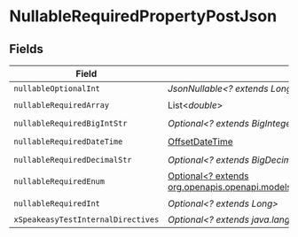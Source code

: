 # NullableRequiredPropertyPostJson


## Fields

| Field                                                                                                                                                                                      | Type                                                                                                                                                                                       | Required                                                                                                                                                                                   | Description                                                                                                                                                                                |
| ------------------------------------------------------------------------------------------------------------------------------------------------------------------------------------------ | ------------------------------------------------------------------------------------------------------------------------------------------------------------------------------------------ | ------------------------------------------------------------------------------------------------------------------------------------------------------------------------------------------ | ------------------------------------------------------------------------------------------------------------------------------------------------------------------------------------------ |
| `nullableOptionalInt`                                                                                                                                                                      | *JsonNullable<? extends Long>*                                                                                                                                                             | :heavy_minus_sign:                                                                                                                                                                         | N/A                                                                                                                                                                                        |
| `nullableRequiredArray`                                                                                                                                                                    | List<*double*>                                                                                                                                                                             | :heavy_check_mark:                                                                                                                                                                         | N/A                                                                                                                                                                                        |
| `nullableRequiredBigIntStr`                                                                                                                                                                | *Optional<? extends BigInteger>*                                                                                                                                                           | :heavy_check_mark:                                                                                                                                                                         | N/A                                                                                                                                                                                        |
| `nullableRequiredDateTime`                                                                                                                                                                 | [OffsetDateTime](https://docs.oracle.com/javase/8/docs/api/java/time/OffsetDateTime.html)                                                                                                  | :heavy_check_mark:                                                                                                                                                                         | N/A                                                                                                                                                                                        |
| `nullableRequiredDecimalStr`                                                                                                                                                               | *Optional<? extends BigDecimal>*                                                                                                                                                           | :heavy_check_mark:                                                                                                                                                                         | N/A                                                                                                                                                                                        |
| `nullableRequiredEnum`                                                                                                                                                                     | [Optional<? extends org.openapis.openapi.models.operations.NullableRequiredPropertyPostNullableRequiredEnum>](../../models/operations/NullableRequiredPropertyPostNullableRequiredEnum.md) | :heavy_check_mark:                                                                                                                                                                         | N/A                                                                                                                                                                                        |
| `nullableRequiredInt`                                                                                                                                                                      | *Optional<? extends Long>*                                                                                                                                                                 | :heavy_check_mark:                                                                                                                                                                         | N/A                                                                                                                                                                                        |
| `xSpeakeasyTestInternalDirectives`                                                                                                                                                         | *Optional<? extends java.lang.Object>*                                                                                                                                                     | :heavy_minus_sign:                                                                                                                                                                         | N/A                                                                                                                                                                                        |